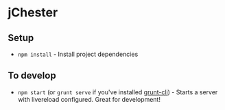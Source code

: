 jChester
========

## Setup

- `npm install` - Install project dependencies

## To develop

- `npm start` (or `grunt serve` if you've installed
  [grunt-cli](http://gruntjs.com/getting-started#installing-the-cli)) - Starts
  a server with livereload configured. Great for development!
